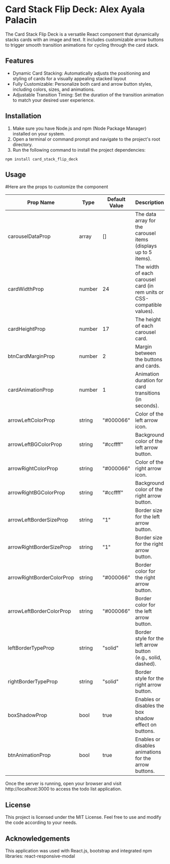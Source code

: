 # Card Stack Flip Deck: Alex Ayala Palacin
The Card Stack Flip Deck is a versatile React component that dynamically stacks cards with an image and text. It includes customizable arrow buttons to trigger smooth transition animations for cycling through the card stack.
## Features

- Dynamic Card Stacking: Automatically adjusts the positioning and styling of cards for a visually appealing stacked layout
- Fully Customizable: Personalize both card and arrow button styles, including colors, sizes, and animations.
- Adjustable Transition Timing: Set the duration of the transition animation to match your desired user experience.


## Installation

1. Make sure you have Node.js and npm (Node Package Manager) installed on your system.
2. Open a terminal or command prompt and navigate to the project's root directory.
3. Run the following command to install the project dependencies:

```shell
npm install card_stack_flip_deck

```

## Usage
#Here are the props to customize the component


| Prop Name         | Type    | Default Value | Description |
| ----------------- | ------- | ------------- | ----------- |
| carouselDataProp  | array    |[] | The data array for the carousel items (displays up to 5 items). |			
|  cardWidthProp | number | 24 | The width of each carousel card (in rem units or CSS-compatible values). |
|  cardHeightProp |	number |	17 |	The height of each carousel card. |
|  btnCardMarginProp |	number |	2 |	Margin between the buttons and cards. |
|  cardAnimationProp |	number |	1 |	Animation duration for card transitions (in seconds). |
|  arrowLeftColorProp |	string |	"#000066" |	Color of the left arrow icon. |
|  arrowLeftBGColorProp |	string |	"#ccffff" |	Background color of the left arrow button. |
|  arrowRightColorProp |	string |	"#000066" |	Color of the right arrow icon. |
|  arrowRightBGColorProp |	string |	"#ccffff" |	Background color of the right arrow button. |
|  arrowLeftBorderSizeProp |	string |	"1" |	Border size for the left arrow button. |
|  arrowRightBorderSizeProp |	string |	"1" |	Border size for the right arrow button. |
|  arrowRightBorderColorProp |	string |	"#000066" |	Border color for the right arrow button. |
|  arrowLeftBorderColorProp |	string |	"#000066" |	Border color for the left arrow button. |
|  leftBorderTypeProp |	string |	"solid" |	Border style for the left arrow button (e.g., solid, dashed). |
|  rightBorderTypeProp |	string |	"solid" |	Border style for the right arrow button. |
|  boxShadowProp |	bool |	true |	Enables or disables the box shadow effect on buttons. |
|  btnAnimationProp |	bool |	true |	Enables or disables animations for the arrow buttons. |




Once the server is running, open your browser and visit http://localhost:3000 to access the todo list application.

## License

This project is licensed under the MIT License. Feel free to use and modify the code according to your needs.

## Acknowledgements

This application was used with React.js, bootstrap and integrated npm libraries: react-responsive-modal